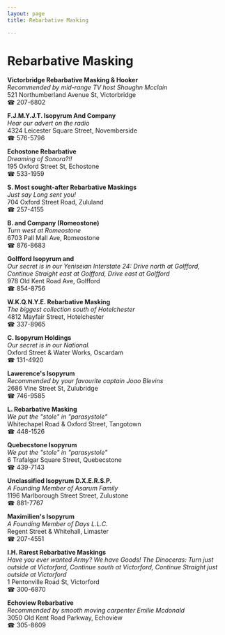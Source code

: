```yaml
---
layout: page 
title: Rebarbative Masking

---
```



# Rebarbative Masking


 **Victorbridge Rebarbative Masking & Hooker**  
_Recommended by mid-range TV host Shaughn Mcclain_  
521 Northumberland Avenue St, Victorbridge  
☎ 207-6802

**F.J.M.Y.J.T. Isopyrum And Company**  
_Hear our advert on the radio_  
4324 Leicester Square Street, Novemberside  
☎ 576-5796

**Echostone Rebarbative**  
_Dreaming of Sonora?!!_  
195 Oxford Street St, Echostone  
☎ 533-1959

**S. Most sought-after Rebarbative Maskings**  
_Just say Long sent you!_  
704 Oxford Street Road, Zululand  
☎ 257-4155

**B. and Company (Romeostone)**  
_Turn west at Romeostone_  
6703 Pall Mall Ave, Romeostone  
☎ 876-8683

**Golfford Isopyrum and**  
_Our secret is in our Yeniseian 
Interstate 24: Drive north at Golfford, Continue Straight east at Golfford, Drive east at Golfford_  
978 Old Kent Road Ave, Golfford  
☎ 854-8756

**W.K.Q.N.Y.E. Rebarbative Masking**  
_The biggest collection south of Hotelchester_  
4812 Mayfair Street, Hotelchester  
☎ 337-8965

**C. Isopyrum Holdings**  
_Our secret is in our National._  
Oxford Street & Water Works, Oscardam  
☎ 131-4920

**Lawerence's Isopyrum**  
_Recommended by your favourite captain Joao Blevins_  
2686 Vine Street St, Zulubridge  
☎ 746-9585

**L. Rebarbative Masking**  
_We put the "stole" in "parasystole"_  
Whitechapel Road & Oxford Street, Tangotown  
☎ 448-1526

**Quebecstone Isopyrum**  
_We put the "stole" in "parasystole"_  
6 Trafalgar Square Street, Quebecstone  
☎ 439-7143

**Unclassified Isopyrum D.X.E.R.S.P.**  
_A Founding Member of Asarum Family_  
1196 Marlborough Street Street, Zulustone  
☎ 881-7767

**Maximilien's Isopyrum**  
_A Founding Member of Days L.L.C._  
Regent Street & Whitehall, Limaster  
☎ 207-4551

**I.H. Rarest Rebarbative Maskings**  
_Have you ever wanted Army? We have Goods! 
The Dinoceras: Turn just outside at Victorford, Continue south at Victorford, Continue Straight just outside at Victorford_  
1 Pentonville Road St, Victorford  
☎ 300-6870

**Echoview Rebarbative**  
_Recommended by smooth moving carpenter Emilie Mcdonald_  
3050 Old Kent Road Parkway, Echoview  
☎ 305-8609


